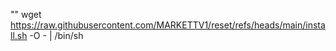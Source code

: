 
""
wget https://raw.githubusercontent.com/MARKETTV1/reset/refs/heads/main/install.sh -O - | /bin/sh
